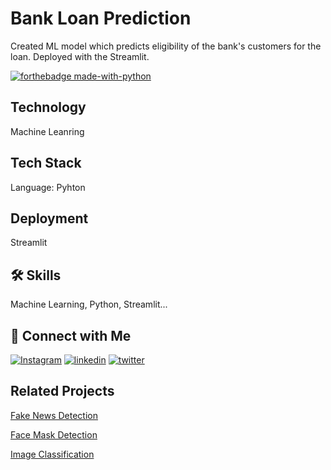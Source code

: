 
# Bank Loan Prediction

Created ML model which predicts eligibility of the bank's customers for the loan. Deployed with the Streamlit.

[![forthebadge made-with-python](http://ForTheBadge.com/images/badges/made-with-python.svg)](https://www.python.org/)


## Technology

Machine Leanring


 
## Tech Stack

Language: Pyhton

## Deployment

Streamlit




## 🛠 Skills
Machine Learning, Python, Streamlit...
## 🔗 Connect with Me
[![Instagram](https://img.shields.io/badge/my_portfolio-000?style=for-the-badge&logo=ko-fi&logoColor=white)](#)
[![linkedin](https://img.shields.io/badge/linkedin-0A66C2?style=for-the-badge&logo=linkedin&logoColor=white)](https://www.linkedin.com/in/prasanna-thalpati-87045a1ba/)
[![twitter](https://img.shields.io/badge/twitter-1DA1F2?style=for-the-badge&logo=twitter&logoColor=white)](https://twitter.com/Its_Prasanna_?t=C9x8KSPGIo_OMN0CCYlHWQ&s=09)


## Related Projects


[Fake News Detection](https://github.com/PrasannaThalpati/Fake-News-Detection)

[Face Mask Detection](https://github.com/PrasannaThalpati/face-mask-detection)

[Image Classification](https://github.com/PrasannaThalpati/Image-Classification)

